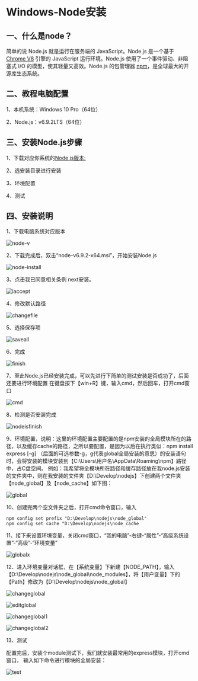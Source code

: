 # Windows-Node安装

## 一、什么是node？

简单的说 Node.js 就是运行在服务端的 JavaScript。Node.js 是一个基于 [Chrome V8](https://developers.google.com/v8/) 引擎的 JavaScript 运行环境。Node.js 使用了一个事件驱动、非阻塞式 I/O 的模型，使其轻量又高效。Node.js 的包管理器 [npm](https://www.npmjs.com/)，是全球最大的开源库生态系统。

## 二、教程电脑配置

1、本机系统：Windows 10 Pro（64位）

2、Node.js：v6.9.2LTS（64位）

## 三、安装Node.js步骤

1、下载对应你系统的[Node.js版本:](https://nodejs.org/en/download/)

2、选安装目录进行安装

3、环境配置

4、测试

## 四、安装说明

1、下载电脑系统对应版本



![node-v](/Users/brucefang/Downloads/tinper-react框架/Install-安装/img/node-v.png)

2、下载完成后，双击“node-v6.9.2-x64.msi”，开始安装Node.js

![node-install](/Users/brucefang/Downloads/tinper-react框架/Install-安装/img/node-install.png)

3、点击我已同意相关条例 next安装。

![iaccept](/Users/brucefang/Downloads/tinper-react框架/Install-安装/img/iaccept.png)

4、修改默认路径

![changefile](/Users/brucefang/Downloads/tinper-react框架/Install-安装/img/changefile.png)

5、选择保存项

![saveall](/Users/brucefang/Downloads/tinper-react框架/Install-安装/img/saveall.png)

6、完成

![finish](/Users/brucefang/Downloads/tinper-react框架/Install-安装/img/finish.png)

7、至此Node.js已经安装完成，可以先进行下简单的测试安装是否成功了，后面还要进行环境配置
在键盘按下【win+R】键，输入cmd，然后回车，打开cmd窗口

![cmd](/Users/brucefang/Downloads/tinper-react框架/Install-安装/img/cmd.png)

8、检测是否安装完成

![nodeisfinish](/Users/brucefang/Downloads/tinper-react框架/Install-安装/img/nodeisfinish.png)

9、环境配置，说明：这里的环境配置主要配置的是npm安装的全局模块所在的路径，以及缓存cache的路径，之所以要配置，是因为以后在执行类似：npm install express [-g] （后面的可选参数-g，g代表global全局安装的意思）的安装语句时，会将安装的模块安装到【C:\Users\用户名\AppData\Roaming\npm】路径中，占C盘空间。
例如：我希望将全模块所在路径和缓存路径放在我node.js安装的文件夹中，则在我安装的文件夹【D:\Develop\nodejs】下创建两个文件夹【node_global】及【node_cache】如下图：

![global](/Users/brucefang/Downloads/tinper-react框架/Install-安装/img/global.png)

10、创建完两个空文件夹之后，打开cmd命令窗口，输入

```
npm config set prefix "D:\Develop\nodejs\node_global"
npm config set cache "D:\Develop\nodejs\node_cache
```

11、接下来设置环境变量，关闭cmd窗口，“我的电脑”-右键-“属性”-“高级系统设置”-“高级”-“环境变量”

![globalx](/Users/brucefang/Downloads/tinper-react框架/Install-安装/img/globalx.png)

12、进入环境变量对话框，在【系统变量】下新建【NODE_PATH】，输入【D:\Develop\nodejs\node_global\node_modules】，将【用户变量】下的【Path】修改为【D:\Develop\nodejs\node_global】

![changeglobal](/Users/brucefang/Downloads/tinper-react框架/Install-安装/img/changeglobal.png)



![editglobal](/Users/brucefang/Downloads/tinper-react框架/Install-安装/img/editglobal.png)

![changeglobal1](/Users/brucefang/Downloads/tinper-react框架/Install-安装/img/changeglobal1.png)

![changeglobal2](/Users/brucefang/Downloads/tinper-react框架/Install-安装/img/changeglobal2.png)

13、测试

配置完后，安装个module测试下，我们就安装最常用的express模块，打开cmd窗口，
输入如下命令进行模块的全局安装：

![test](/Users/brucefang/Downloads/tinper-react框架/Install-安装/img/test.png)


